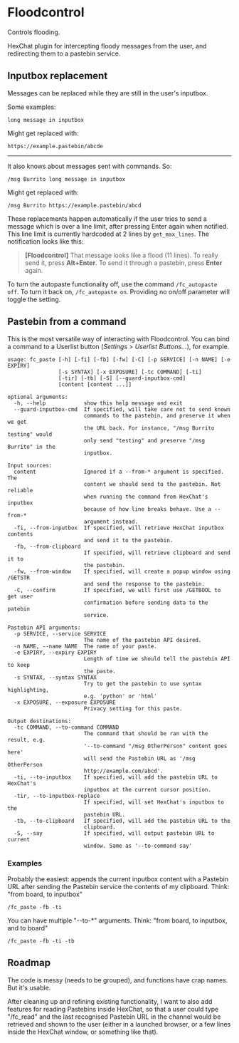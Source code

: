 # Floodcontrol

Controls flooding.

HexChat plugin for intercepting floody messages from the user, and redirecting them to a pastebin service.

## Inputbox replacement
Messages can be replaced while they are still in the user's inputbox.

Some examples:

```
long message in inputbox
```
Might get replaced with:
```
https://example.pastebin/abcde
```
-------
It also knows about messages sent with commands. So:
```
/msg Burrito long message in inputbox
```
Might get replaced with:
```
/msg Burrito https://example.pastebin/abcd
```

These replacements happen automatically if the user tries to send a message which is over a line limit, after pressing Enter again when notified. This line limit is currently hardcoded at 2 lines by ```get_max_lines```. The notification looks like this:
> **[Floodcontrol]**  That message looks like a flood (11 lines). To really send it, press **Alt+Enter**. To send it through a pastebin, press **Enter** again.

To turn the autopaste functionality off, use the command ```/fc_autopaste off```. To turn it back on, ```/fc_autopaste on```. Providing no on/off parameter will toggle the setting.

## Pastebin from a command

This is the most versatile way of interacting with Floodcontrol. You can bind a command to a Userlist button (*Settings* > *Userlist Buttons...*), for example.
```
usage: fc_paste [-h] [-fi] [-fb] [-fw] [-C] [-p SERVICE] [-n NAME] [-e EXPIRY]
                [-s SYNTAX] [-x EXPOSURE] [-tc COMMAND] [-ti]
                [-tir] [-tb] [-S] [--guard-inputbox-cmd]
                [content [content ...]]

optional arguments:
  -h, --help            show this help message and exit
  --guard-inputbox-cmd  If specified, will take care not to send known
                        commands to the pastebin, and preserve it when we get
                        the URL back. For instance, "/msg Burrito testing" would
                        only send "testing" and preserve "/msg Burrito" in the 
                        inputbox.

Input sources:
  content               Ignored if a --from-* argument is specified. The
                        content we should send to the pastebin. Not reliable
                        when running the command from HexChat's inputbox
                        because of how line breaks behave. Use a --from-*
                        argument instead.
  -fi, --from-inputbox  If specified, will retrieve HexChat inputbox contents
                        and send it to the pastebin.
  -fb, --from-clipboard
                        If specified, will retrieve clipboard and send it to
                        the pastebin.
  -fw, --from-window    If specified, will create a popup window using /GETSTR
                        and send the response to the pastebin.
  -C, --confirm         If specified, we will first use /GETBOOL to get user
                        confirmation before sending data to the patebin
                        service.

Pastebin API arguments:
  -p SERVICE, --service SERVICE
                        The name of the pastebin API desired.
  -n NAME, --name NAME  The name of your paste.
  -e EXPIRY, --expiry EXPIRY
                        Length of time we should tell the pastebin API to keep
                        the paste.
  -s SYNTAX, --syntax SYNTAX
                        Try to get the pastebin to use syntax highlighting,
                        e.g. 'python' or 'html'
  -x EXPOSURE, --exposure EXPOSURE
                        Privacy setting for this paste.

Output destinations:
  -tc COMMAND, --to-command COMMAND
                        The command that should be ran with the result, e.g.
                        '--to-command "/msg OtherPerson" content goes here'
                        will send the Pastebin URL as '/msg OtherPerson
                        http://example.com/abcd'.
  -ti, --to-inputbox    If specified, will add the pastebin URL to HexChat's
                        inputbox at the current cursor position.
  -tir, --to-inputbox-replace
                        If specified, will set HexChat's inputbox to the
                        pastebin URL.
  -tb, --to-clipboard   If specified, will add the pastebin URL to the
                        clipboard.
  -S, --say             If specified, will output pastebin URL to current
                        window. Same as '--to-command say'
```
### Examples

Probably the easiest: appends the current inputbox content with a Pastebin URL after sending the Pastebin service the contents of my clipboard.
Think: "from board, to inputbox"
```
/fc_paste -fb -ti
```

You can have multiple "--to-*" arguments. Think: "from board, to inputbox, and to board"
```
/fc_paste -fb -ti -tb
```

## Roadmap

The code is messy (needs to be grouped), and functions have crap names. But it's usable. 

After cleaning up and refining existing functionality, I want to also add features for reading Pastebins inside HexChat, so that a user could type "/fc_read" and the last recognised Pastebin URL in the channel would be retrieved and shown to the user (either in a launched browser, or a few lines inside the HexChat window, or something like that).
